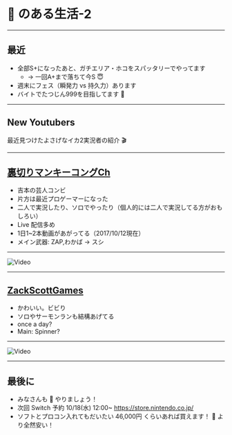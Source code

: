 # 🦑 のある生活-2

---

## 最近

- 全部S+になったあと、ガチエリア・ホコをスパッタリーでやってます
  - → 一回A+まで落ちて今S 😇
- 週末にフェス（瞬発力 vs 持久力）あります
- バイトでたつじん999を目指してます 💪

---

## New Youtubers

最近見つけたよさげなイカ2実況者の紹介 🎬

---

## [裏切りマンキーコングCh](https://www.youtube.com/channel/UC_aqpQQpzzTrefOqPK_2Mbw)

- 吉本の芸人コンビ
- 片方は最近プロゲーマーになった
- 二人で実況したり、ソロでやったり（個人的には二人で実況してる方がおもしろい）
- Live 配信多め
- 1日1~2本動画があがってる（2017/10/12現在）
- メイン武器: ZAP,わかば -> スシ

---

![Video](https://www.youtube.com/embed/47xteevJXm0)

---

## [ZackScottGames](https://www.youtube.com/channel/UCzNhowpzT4AwyIW7Unk_B5Q)

- かわいい。ビビり
- ソロやサーモンランも結構あげてる
- once a day?
- Main: Spinner?

---

![Video](https://www.youtube.com/embed/8iKGJT1TZRc?t=11m34s)

---

## 最後に

- みなさんも 🦑 やりましょう！
- 次回 Switch 予約 10/18(水) 12:00~ https://store.nintendo.co.jp/
- ソフトとプロコン入れてもだいたい 46,000円 くらいあれば買えます！ 🎸 より全然安い！
